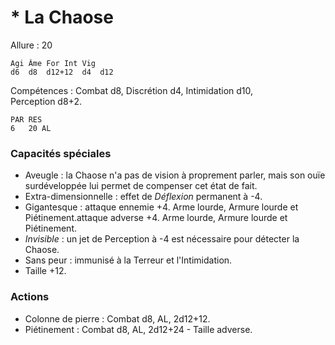 # * La Chaose

Allure : 20

	Agi	Âme	For	Int	Vig
	d6	d8	d12+12	d4	d12

Compétences : Combat d8, Discrétion d4, Intimidation d10, Perception d8+2.

	PAR	RES
	6	20 AL

### Capacités spéciales
- Aveugle : la Chaose n'a pas de vision à proprement parler, mais son ouïe surdéveloppée lui permet de compenser cet état de fait.
- Extra-dimensionnelle : effet de _Déflexion_ permanent à -4.
- Gigantesque : attaque ennemie +4. Arme lourde, Armure lourde et Piétinement.attaque adverse +4. Arme lourde, Armure lourde et Piétinement.
- _Invisible_ : un jet de Perception à -4 est nécessaire pour détecter la Chaose. 
- Sans peur : immunisé à la Terreur et l'Intimidation.
- Taille +12.

### Actions
- Colonne de pierre : Combat d8, AL, 2d12+12.
- Piétinement : Combat d8, AL, 2d12+24 - Taille adverse.
